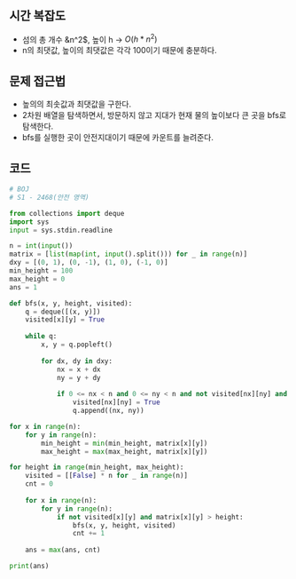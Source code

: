 ## 시간 복잡도
- 섬의 총 개수 &n^2$, 높이 h -> $O(h * n^2)$
- n의 최댓값, 높이의 최댓값은 각각 100이기 때문에 충분하다.

## 문제 접근법
- 높의의 최솟값과 최댓값을 구한다.
- 2차원 배열을 탐색하면서, 방문하지 않고 지대가 현재 물의 높이보다 큰 곳을 bfs로 탐색한다.
- bfs를 실행한 곳이 안전지대이기 때문에 카운트를 늘려준다.


## 코드

```python
# BOJ
# S1 - 2468(안전 영역)

from collections import deque
import sys
input = sys.stdin.readline

n = int(input())
matrix = [list(map(int, input().split())) for _ in range(n)]
dxy = [(0, 1), (0, -1), (1, 0), (-1, 0)]
min_height = 100
max_height = 0
ans = 1

def bfs(x, y, height, visited):
    q = deque([(x, y)])
    visited[x][y] = True
    
    while q:
        x, y = q.popleft()
        
        for dx, dy in dxy:
            nx = x + dx
            ny = y + dy
            
            if 0 <= nx < n and 0 <= ny < n and not visited[nx][ny] and matrix[nx][ny] > height:
                visited[nx][ny] = True
                q.append((nx, ny))

for x in range(n):
    for y in range(n):
        min_height = min(min_height, matrix[x][y])
        max_height = max(max_height, matrix[x][y])

for height in range(min_height, max_height):
    visited = [[False] * n for _ in range(n)]
    cnt = 0
    
    for x in range(n):
        for y in range(n):
            if not visited[x][y] and matrix[x][y] > height:
                bfs(x, y, height, visited)
                cnt += 1
    
    ans = max(ans, cnt)

print(ans)
```